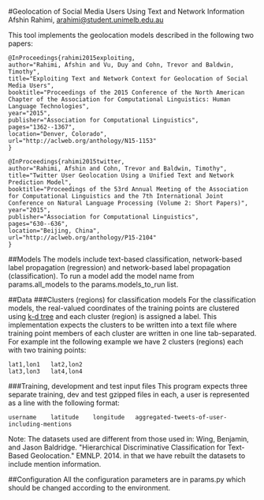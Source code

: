 #Geolocation of Social Media Users Using Text and Network Information
Afshin Rahimi, arahimi@student.unimelb.edu.au


This tool implements the geolocation models described in the following two papers:

```
@InProceedings{rahimi2015exploiting,
author="Rahimi, Afshin and Vu, Duy and Cohn, Trevor and Baldwin, Timothy",
title="Exploiting Text and Network Context for Geolocation of Social Media Users",
booktitle="Proceedings of the 2015 Conference of the North American Chapter of the Association for Computational Linguistics: Human Language Technologies",
year="2015",
publisher="Association for Computational Linguistics",
pages="1362--1367",
location="Denver, Colorado",
url="http://aclweb.org/anthology/N15-1153"
}
```

```
@InProceedings{rahimi2015twitter,
author="Rahimi, Afshin and Cohn, Trevor and Baldwin, Timothy",
title="Twitter User Geolocation Using a Unified Text and Network Prediction Model",
booktitle="Proceedings of the 53rd Annual Meeting of the Association for Computational Linguistics and the 7th International Joint Conference on Natural Language Processing (Volume 2: Short Papers)",
year="2015",
publisher="Association for Computational Linguistics",
pages="630--636",
location="Beijing, China",
url="http://aclweb.org/anthology/P15-2104"
}
```

##Models
The models include text-based classification, network-based label propagation (regression)
and network-based label propagation (classification).
To run a model add the model name from params.all_models to the params.models_to_run list.


##Data
###Clusters (regions) for classification models
For the classification models, the real-valued coordinates of the training points are clustered using
[k-d tree](https://github.com/utcompling/textgrounder/blob/master/src/main/java/ags/utils/KdTree.java) and each cluster (region) is assigned a label. This implementation expects the clusters to be
written into a text file where training point members of each cluster are written in one line tab-separated.
For example int the following example we have 2 clusters (regions) each with two training points:


    lat1,lon1	lat2,lon2
    lat3,lon3	lat4,lon4

###Training, development and test input files
This program expects three separate training, dev and test gzipped files in each, a user is represented as a line with the following
format:

    username	latitude	longitude	aggregated-tweets-of-user-including-mentions

    
Note: The datasets used are different from those used in:
Wing, Benjamin, and Jason Baldridge. "Hierarchical Discriminative Classification for Text-Based Geolocation." EMNLP. 2014.
in that we have rebuilt the datasets to include mention information.

##Configuration
All the configuration parameters are in params.py which should be changed according to the environment.